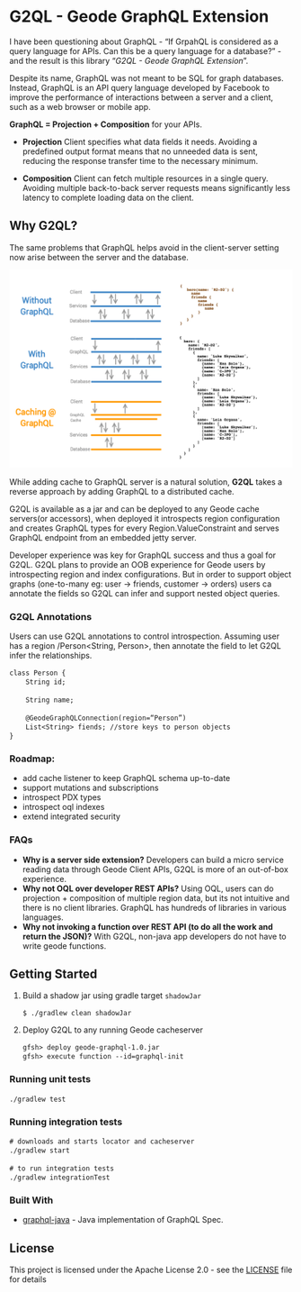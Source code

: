 # G2QL - Geode GraphQL Extension

I have been questioning about GraphQL - “If GrpahQL is considered as a query language for APIs. Can this be a query language for a database?” - and the result is this library “*G2QL - Geode GraphQL Extension*”. 

Despite its name, GraphQL was not meant to be SQL for graph databases. Instead, GraphQL is an API query language developed by Facebook to improve the performance of interactions between a server and a client, such as a web browser or mobile app.

**GraphQL = Projection + Composition** for your APIs.
* **Projection** Client specifies what data fields it needs. Avoiding a predefined output format means that no unneeded data is sent, reducing the response transfer time to the necessary minimum.

* **Composition** Client can fetch multiple resources in a single query. Avoiding multiple back-to-back server requests means significantly less latency to complete loading data on the client.

## Why G2QL?
The same problems that GraphQL helps avoid in the client-server setting now arise between the server and the database.

![](assets/graphql.png)

While adding cache to GraphQL server is a natural solution, **G2QL** takes a reverse approach by adding GraphQL to a distributed cache.
 
G2QL is available as a jar and can be deployed to any Geode cache servers(or accessors), when deployed it introspects region configuration and creates GraphQL types for every Region.ValueConstraint and serves GraphQL endpoint from an embedded jetty server. 

Developer experience was key for GraphQL success and thus a goal for G2QL. G2QL plans to provide an OOB experience for Geode users by introspecting region and index configurations.
But in order to support object graphs (one-to-many eg: user -> friends, customer -> orders) users ca  annotate the fields so G2QL can infer and support nested object queries.

### G2QL Annotations

Users can use G2QL annotations to control introspection. Assuming user has a region /Person<String, Person>, then annotate the field to let G2QL infer the relationships.

```
class Person {
    String id;
    
    String name;
    
    @GeodeGraphQLConnection(region=“Person”)
    List<String> fiends; //store keys to person objects
}
```
### Roadmap:
 - add cache listener to keep GraphQL schema up-to-date
 - support mutations and subscriptions
 - introspect PDX types
 - introspect oql indexes
 - extend integrated security

### FAQs
- **Why is a server side extension?** Developers can build a micro service reading data through Geode Client APIs, G2QL is more of an out-of-box experience.
- **Why not OQL over developer REST APIs?** Using OQL, users can do projection + composition of multiple region data, but its not intuitive and there is no client libraries. GraphQL has hundreds of libraries in various languages.
- **Why not invoking a function over REST API (to do all the work and return the JSON)?** With G2QL, non-java app developers do not have to write geode functions.

## Getting Started

1. Build a shadow jar using gradle target `shadowJar`

    ```
    $ ./gradlew clean shadowJar
    
    ```
1. Deploy G2QL to any running Geode cacheserver
    ```
    gfsh> deploy geode-graphql-1.0.jar
    gfsh> execute function --id=graphql-init
    ```

### Running unit tests
```
./gradlew test
```
### Running integration tests

```
# downloads and starts locator and cacheserver
./gradlew start

# to run integration tests
./gradlew integrationTest
```

### Built With

* [graphql-java](https://github.com/graphql-java/graphql-java) - Java implementation of GraphQL Spec.

## License

This project is licensed under the Apache License 2.0 - see the [LICENSE](LICENSE) file for details
